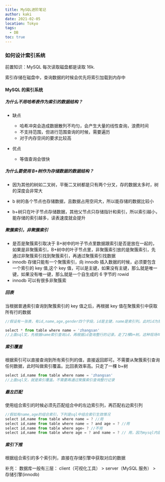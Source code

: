 ```yaml
---
title: MySQL进阶笔记
author: kaki
date: 2021-02-05
location: Tokyo
tags:
  - DB
toc: true
---
```


### 如何设计索引系统

前置知识：MySQL 每次读取磁盘都是读取 16k.

索引存储在磁盘中，查询数据的时候会优先将索引加载到内存中

#### MySQL 的索引系统

##### 为什么不用哈希表作为索引的数据结构？

- 缺点

  - 哈希冲突会造成数据散列不均匀，会产生大量的线性查询，浪费时间
  - 不支持范围，但进行范围查询的时候，需要遍历
  - 对于内存空间的要求比较高

- 优点
  - 等值查询会很快

##### 为什么要使用 B+树作为存储数据的数据结构？

- 因为其他的树如二叉树，平衡二叉树都是只有两个分叉，存的数据太多时，树的深度会非常大

- b 树的各个节点也存储数据，且数据占用空间大，所以能存储的数据比较小

- b+树只在叶子节点存储数据，其他父节点只存储指针和索引，所以索引越小，能存储的索引越多，读表速度就会提升

##### 聚簇索引，非聚簇索引

- 是否是聚簇索引取决于 B+树中的叶子节点里数据跟索引是否是放在一起的，如果是非聚簇索引，B+树中的叶子节点里，非聚簇索引放的是聚簇索引，先通过非聚簇索引找到聚簇索引，再通过聚簇索引找数据
- innodb 存储只能有一个聚簇索引，向 innodb 插入数据的时候，必须要包含一个索引的 key 值,这个 key 值，可以是主键，如果没有主键，那么就是唯一键，如果没有唯一键，那么就是一个自生成的 6 字节的 rowid
- innodb 可以有很多非聚簇索

##### 回表

当根据普通索引查询到聚簇索引的 key 值之后，再根据 key 值在聚簇索引中获取所有行的数据

```js
//假设有一张表，有id,name,age,gender四个字段，id是主键，name是索引列。此时id为聚簇索引，name为非聚簇索引

select * from table where name = 'zhangsan'
//上面sql文，先根据name索引查询id，再根据id查询整行的记录。走了2棵b+树。这种现场叫做回表
```

##### 索引覆盖

根据索引可以直接查询到所有索引列的值，直接返回即可。不需要从聚簇索引查询任何数据，此时叫做索引覆盖。比回表效率高。只走了一棵 b+树

```js
select id,name from table where name = 'zhangsan'
//上面sql文，就是索引覆盖。不需要再通过聚簇索引查询整行记录
```

##### 最左匹配

使用组合索引的时候必须先匹配组合中的左边索引列，再匹配右边索引列

```js
//假如有name,age的组合索引，下列是sql中组合索引生效情况
select id,name from table where name = ? //用
select id,name from table where name = ? and age = ? //用
select id,name from table where age= ? //不用
select id,name from table where age = ? and name = ? // 用，因为mysql内部有优化器，会调整对应的顺序
```

##### 索引下推

根据组合索引的多个索引列，直接在存储引擎中获取对应的数据

补充： 数据库一般有三层： client（可视化工具） > server（MySQL 服务） > 存储引擎(innodb)
